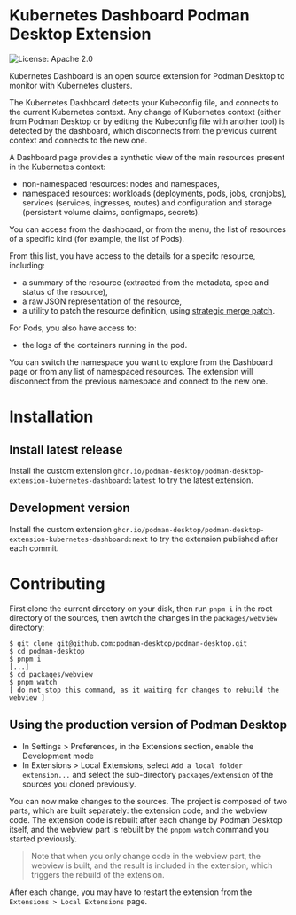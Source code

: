 # Kubernetes Dashboard Podman Desktop Extension

![License: Apache 2.0](https://img.shields.io/badge/license-Apache%202.0-blue)

Kubernetes Dashboard is an open source extension for Podman Desktop to monitor with Kubernetes clusters.

The Kubernetes Dashboard detects your Kubeconfig file, and connects to the current Kubernetes context.
Any change of Kubernetes context (either from Podman Desktop or by editing the Kubeconfig file with another tool) 
is detected by the dashboard, which disconnects from the previous current context and connects to the new one.

A Dashboard page provides a synthetic view of the main resources present in the Kubernetes context: 
- non-namespaced resources: nodes and namespaces, 
- namespaced resources: workloads (deployments, pods, jobs, cronjobs), services (services, ingresses, routes) and configuration and storage (persistent volume claims, configmaps, secrets).

You can access from the dashboard, or from the menu, the list of resources of a specific kind (for example, the list of Pods).

From this list, you have access to the details for a specifc resource, including:
- a summary of the resource (extracted from the metadata, spec and status of the resource),
- a raw JSON representation of the resource,
- a utility to patch the resource definition, using [strategic merge patch](https://kubernetes.io/docs/tasks/manage-kubernetes-objects/update-api-object-kubectl-patch/).

For Pods, you also have access to:
- the logs of the containers running in the pod.

You can switch the namespace you want to explore from the Dashboard page or from any list of namespaced resources. The extension will disconnect from the previous namespace and connect to the new one.

# Installation

## Install latest release

Install the custom extension `ghcr.io/podman-desktop/podman-desktop-extension-kubernetes-dashboard:latest` to try the latest extension.

## Development version

Install the custom extension `ghcr.io/podman-desktop/podman-desktop-extension-kubernetes-dashboard:next` to try the extension published after each commit.

# Contributing

First clone the current directory on your disk, then run `pnpm i` in the root directory of the sources, then awtch the changes in the `packages/webview` directory:

```
$ git clone git@github.com:podman-desktop/podman-desktop.git
$ cd podman-desktop
$ pnpm i
[...]
$ cd packages/webview
$ pnpm watch
[ do not stop this command, as it waiting for changes to rebuild the webview ]
```

## Using the production version of Podman Desktop

- In Settings > Preferences, in the Extensions section, enable the Development mode
- In Extensions > Local Extensions, select `Add a local folder extension...` and select the sub-directory `packages/extension` of the sources you cloned previously.

You can now make changes to the sources. The project is composed of two parts, which are built separately: the extension code, and the webview code. The extension code is rebuilt after each change by Podman Desktop itself, and the webview part is rebuilt by the `pnppm watch` command you started previously.

> Note that when you only change code in the webview part, the webview is built, and the result is included in the extension, which triggers the rebuild of the extension.

After each change, you may have to restart the extension from the `Extensions > Local Extensions` page.
